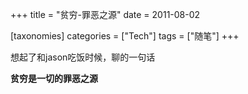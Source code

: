 +++
title = "贫穷-罪恶之源"
date = 2011-08-02

[taxonomies]
categories = ["Tech"]
tags = ["随笔"]
+++

想起了和jason吃饭时候，聊的一句话

**贫穷是一切的罪恶之源**

